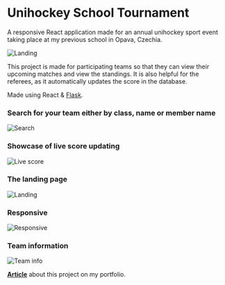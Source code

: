 # Unihockey School Tournament

A responsive React application made for an annual unihockey sport event taking place at my previous school in Opava, Czechia.

![Landing](https://user-images.githubusercontent.com/28483030/192087147-d7658451-4fa2-4c62-9be0-8f1c1159f3d7.png)

This project is made for participating teams so that they can view their upcoming matches and view the standings. It is also helpful for the referees, as it automatically updates the score in the database.

Made using React & [Flask](https://github.com/Pavlyuchenko/UnihockeySchoolTournamentAPI).

### Search for your team either by class, name or member name
![Search](https://michal-pavlicek.tech/VFB_team_choice.gif)

### Showcase of live score updating
![Live score](https://michal-pavlicek.tech/VFB_real_time.gif)

### The landing page
![Landing](https://ik.imagekit.io/velkadomu/vfb_landing_14l3GUfoq.png?ik-sdk-version=javascript-1.4.3&updatedAt=1649504349462)

### Responsive
![Responsive](https://ik.imagekit.io/velkadomu/vfb_mobile_uIr5U5_OV.png?ik-sdk-version=javascript-1.4.3&updatedAt=1649504350625)

### Team information
![Team info](https://ik.imagekit.io/velkadomu/vfb_detail_bCaWuClht.png?ik-sdk-version=javascript-1.4.3&updatedAt=1649504372357)

[**Article**](https://michal-pavlicek.tech/project/vanocni-florbalovy-turnaj) about this project on my portfolio.
